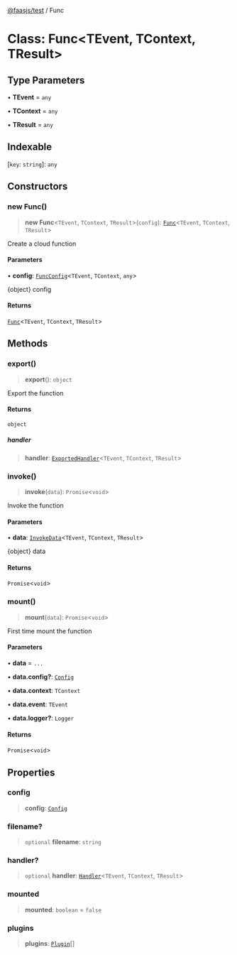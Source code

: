 [@faasjs/test](../README.md) / Func

# Class: Func\<TEvent, TContext, TResult\>

## Type Parameters

• **TEvent** = `any`

• **TContext** = `any`

• **TResult** = `any`

## Indexable

 \[`key`: `string`\]: `any`

## Constructors

### new Func()

> **new Func**\<`TEvent`, `TContext`, `TResult`\>(`config`): [`Func`](Func.md)\<`TEvent`, `TContext`, `TResult`\>

Create a cloud function

#### Parameters

• **config**: [`FuncConfig`](../type-aliases/FuncConfig.md)\<`TEvent`, `TContext`, `any`\>

{object} config

#### Returns

[`Func`](Func.md)\<`TEvent`, `TContext`, `TResult`\>

## Methods

### export()

> **export**(): `object`

Export the function

#### Returns

`object`

##### handler

> **handler**: [`ExportedHandler`](../type-aliases/ExportedHandler.md)\<`TEvent`, `TContext`, `TResult`\>

### invoke()

> **invoke**(`data`): `Promise`\<`void`\>

Invoke the function

#### Parameters

• **data**: [`InvokeData`](../type-aliases/InvokeData.md)\<`TEvent`, `TContext`, `TResult`\>

{object} data

#### Returns

`Promise`\<`void`\>

### mount()

> **mount**(`data`): `Promise`\<`void`\>

First time mount the function

#### Parameters

• **data** = `...`

• **data.config?**: [`Config`](../type-aliases/Config.md)

• **data.context**: `TContext`

• **data.event**: `TEvent`

• **data.logger?**: `Logger`

#### Returns

`Promise`\<`void`\>

## Properties

### config

> **config**: [`Config`](../type-aliases/Config.md)

### filename?

> `optional` **filename**: `string`

### handler?

> `optional` **handler**: [`Handler`](../type-aliases/Handler.md)\<`TEvent`, `TContext`, `TResult`\>

### mounted

> **mounted**: `boolean` = `false`

### plugins

> **plugins**: [`Plugin`](../type-aliases/Plugin.md)[]
